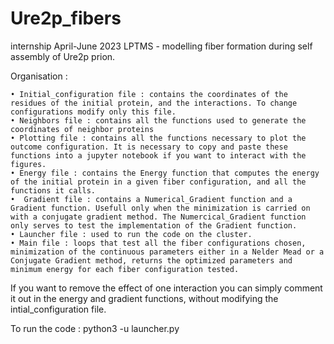 # Ure2p_fibers
internship April-June 2023 LPTMS - modelling fiber formation during self assembly of Ure2p prion.


Organisation :

    • Initial_configuration file : contains the coordinates of the residues of the initial protein, and the interactions. To change configurations modify only this file.
    • Neighbors file : contains all the functions used to generate the coordinates of neighbor proteins
    • Plotting file : contains all the functions necessary to plot the outcome configuration. It is necessary to copy and paste these functions into a jupyter notebook if you want to interact with the figures.
    • Energy file : contains the Energy function that computes the energy of the initial protein in a given fiber configuration, and all the functions it calls. 
    •  Gradient file : contains a Numerical_Gradient function and a Gradient function. Usefull only when the minimization is carried on with a conjugate gradient method. The Numercical_Gradient function only serves to test the implementation of the Gradient function.
    • Launcher file : used to run the code on the cluster. 
    • Main file : loops that test all the fiber configurations chosen, minimization of the continuous parameters either in a Nelder Mead or a Conjugate Gradient method, returns the optimized parameters and minimum energy for each fiber configuration tested.

If you want to remove the effect of one interaction you can simply comment it out in the energy and gradient functions, without modifying the intial_configuration file.

To run the code : python3 -u launcher.py
